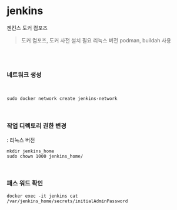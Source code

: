# jenkins
젠킨스 도커 컴포즈

> 도커 컴포즈, 도커 사전 설치 필요
> 리눅스 버전
> podman, buildah 사용

<br>
<br>


### 네트워크 생성

<br>

```
sudo docker network create jenkins-network

```

<br>


### 작업 디렉토리 권한 변경
: 리눅스 버전
```
mkdir jenkins_home
sudo chown 1000 jenkins_home/

```

<br>

### 패스 워드 확인
```
docker exec -it jenkins cat /var/jenkins_home/secrets/initialAdminPassword

```
